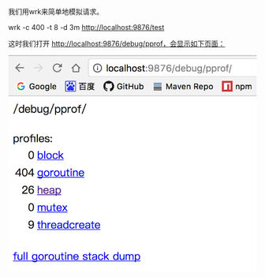 我们用wrk来简单地模拟请求。

wrk -c 400 -t 8 -d 3m [http://localhost:9876/test](http://localhost:9876/test)

这时我们打开 [http://localhost:9876/debug/pprof，会显示如下页面：](http://localhost:9876/debug/pprof，会显示如下页面：![]%28/assets/import7.png)



![](/assets/import8.png)

